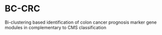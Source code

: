 # BC-CRC
Bi-clustering based identification of colon cancer prognosis marker gene modules in complementary to CMS classification
